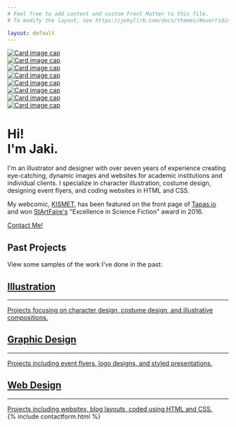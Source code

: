 ```yaml
---
# Feel free to add content and custom Front Matter to this file.
# To modify the layout, see https://jekyllrb.com/docs/themes/#overriding-theme-defaults

layout: default
---
```

<div class="container-fluid ml-0 mr-0 pl-0 pr-0 pb-0" id="top-container-gallery">
    <div class="row">
                <div class="card col-lg-3 col-6" id="gallery-frame">
                    <a href="/projects/Phaedra/"><img class="card-img-top" src="/assets/gallery1.png" alt="Card image cap"></a>
                </div>
                <div class="card col-lg-3 col-6" id="gallery-frame">
                    <a href="/projects/frozen/"><img class="card-img-top" src="/assets/gallery2.png" alt="Card image cap"></a>
                </div>
                <div class="card col-lg-3 col-6" id="gallery-frame">
                    <a href="/projects/DVA/"><img class="card-img-top" src="/assets/gallery4.png" alt="Card image cap"></a>
                </div>
                <div class="card col-lg-3 col-6" id="gallery-frame">
                    <a href="/projects/brewhaha/"><img class="card-img-top" src="/assets/gallery5.png" alt="Card image cap"></a>
                </div>
    </div>
    <div class="row">
            <div class="card col-lg-3 col-6" id="gallery-frame">
                <a href="/projects/tertia/"><img class="card-img-top" src="/assets/gallery3.png" alt="Card image cap"></a>
            </div>
            <div class="card col-lg-3 col-6" id="gallery-frame">
                <a href="/projects/wordpress/"><img class="card-img-top" src="/assets/gallery20.png" alt="Card image cap"></a>
            </div>
            <div class="card col-lg-3 col-6" id="gallery-frame">
                <a href="/projects/WS326/"><img class="card-img-top" src="/assets/gallery9.png" alt="Card image cap"></a>
            </div>
            <div class="card col-lg-3 col-6" id="gallery-frame">
                <a href="/projects/cover/"><img class="card-img-top" src="/assets/gallery12.png" alt="Card image cap"></a>
            </div>
    </div>
</div>
<div class="container-fluid" id="bio-container">
        <div class="container">
            <div class="jumbotron mb-0" id="bio">
                <h1 class="display-4">Hi!<br class="rwd-break">  I'm Jaki.</h1>
                <p class="lead">I'm an illustrator and designer with over seven years of experience creating eye-catching, dynamic images and websites for academic institutions and individual clients.  I specialize in character illustration, costume design, designing event flyers, and coding websites in HTML and CSS.</p>
                <p class="lead">My webcomic, <a href="http://www.kismet-comic.com">KISMET</a>, has been featured on the front page of <a href="https://tapas.io/">Tapas.io</a> and won <a href="http://startfaire.com/eiwawardswinners.shtml">StArtFaire's</a> "Excellence in Science Fiction" award in 2016. </p>
                <p class="lead"><a class="btn btn-primary btn-lg mt-2" href="#contactform" role="button" id="contact-button">Contact Me!</a></p>
            </div>
        </div>
    </div>

<div class="container-fluid px-5" id="specialties_container">
    <div class="container px-1">
        <h2 class="my-2">Past Projects</h2>
        <p class="lead mb-4">View some samples of the work I've done in the past:</p>
        <div class="row mb-5">                    
            <div class="col-md-12 col-lg-4"><a href="portfolio/#illustration">
                <div class="card mb-4 mb-md-4 mb-lg-2" id="specialty">
                    <div class="card-body text-center" id="specialtycontainer">
                        <h2 class="card-title">Illustration</h2>
                        <hr id="specialty-hr" />
                        <div class="card-text px-5" id="card-flavor">
                        Projects focusing on character design, costume design, and illustrative compositions.
                        </div>
                    </div>
                </div> 
            </a></div>
            <div class="col-md-12 col-lg-4"><a href="portfolio/#graphicdesign">
                <div class="card mb-4 mb-md-4 mb-lg-2" id="specialty">
                    <div class="card-body text-center" id="specialtycontainer">
                        <h2 class="card-title">Graphic Design</h2>
                        <hr id="specialty-hr" />
                        <div class="card-text px-5" id="card-flavor">
                        Projects including event flyers, logo designs, and styled presentations.
                        </div>
                    </div>
                </div>
            </a></div>
            <div class="col-md-12 col-lg-4"><a href="portfolio/#webdesign">
                <div class="card mb-2" id="specialty">
                    <div class="card-body text-center" id="specialtycontainer">
                        <h2 class="card-title">Web Design</h2>
                        <hr id="specialty-hr" />
                        <div class="card-text px-5" id="card-flavor">
                        Projects including websites, blog layouts, coded using HTML and CSS.
                        </div>
                    </div>
                </div>
            </a></div>
        </div>
    </div>
</div>
{% include contactform.html %}
